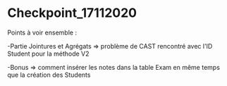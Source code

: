 # Checkpoint_17112020

Points à voir ensemble : 

-Partie Jointures et Agrégats => problème de CAST rencontré avec l'ID Student pour la méthode V2

-Bonus => comment insérer les notes dans la table Exam en même temps que la création des Students
